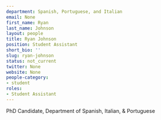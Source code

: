```yaml
---
department: Spanish, Portuguese, and Italian
email: None
first_name: Ryan
last_name: Johnson
layout: people
title: Ryan Johnson
position: Student Assistant
short_bio: ''
slug: ryan-johnson
status: not_current
twitter: None
website: None
people-category:
- student
roles:
- Student Assistant
---
```


PhD Candidate, Department of Spanish, Italian, & Portuguese
